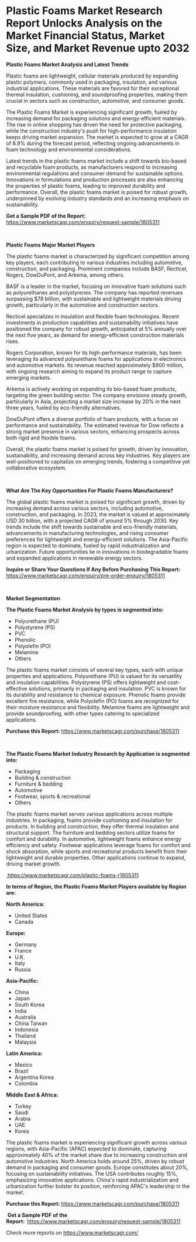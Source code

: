<p><h1>Plastic Foams Market Research Report Unlocks Analysis on the Market Financial Status, Market Size, and Market Revenue upto 2032</h1></p><p><strong>Plastic Foams Market Analysis and Latest Trends</strong></p>
<p><p>Plastic foams are lightweight, cellular materials produced by expanding plastic polymers, commonly used in packaging, insulation, and various industrial applications. These materials are favored for their exceptional thermal insulation, cushioning, and soundproofing properties, making them crucial in sectors such as construction, automotive, and consumer goods.</p><p>The Plastic Foams Market is experiencing significant growth, fueled by increasing demand for packaging solutions and energy-efficient materials. The rise in online shopping has driven the need for protective packaging, while the construction industry's push for high-performance insulation keeps driving market expansion. The market is expected to grow at a CAGR of 8.9% during the forecast period, reflecting ongoing advancements in foam technology and environmental considerations.</p><p>Latest trends in the plastic foams market include a shift towards bio-based and recyclable foam products, as manufacturers respond to increasing environmental regulations and consumer demand for sustainable options. Innovations in formulations and production processes are also enhancing the properties of plastic foams, leading to improved durability and performance. Overall, the plastic foams market is poised for robust growth, underpinned by evolving industry standards and an increasing emphasis on sustainability.</p></p>
<p><strong>Get a Sample PDF of the Report:&nbsp;</strong> <a href="https://www.marketscagr.com/enquiry/request-sample/1805311?utm_campaign=2467&utm_medium=2&utm_source=Github&utm_content=ia&utm_term=31032025&utm_id=plastic-foams">https://www.marketscagr.com/enquiry/request-sample/1805311</a></p>
<p>&nbsp;</p>
<p><strong>Plastic Foams Major Market Players</strong></p>
<p><p>The plastic foams market is characterized by significant competition among key players, each contributing to various industries including automotive, construction, and packaging. Prominent companies include BASF, Recticel, Rogers, DowDuPont, and Arkema, among others.</p><p>BASF is a leader in the market, focusing on innovative foam solutions such as polyurethanes and polystyrenes. The company has reported revenues surpassing $78 billion, with sustainable and lightweight materials driving growth, particularly in the automotive and construction sectors.</p><p>Recticel specializes in insulation and flexible foam technologies. Recent investments in production capabilities and sustainability initiatives have positioned the company for robust growth, anticipated at 5% annually over the next five years, as demand for energy-efficient construction materials rises.</p><p>Rogers Corporation, known for its high-performance materials, has been leveraging its advanced polyurethane foams for applications in electronics and automotive markets. Its revenue reached approximately $900 million, with ongoing research aiming to expand its product range to capture emerging markets.</p><p>Arkema is actively working on expanding its bio-based foam products, targeting the green building sector. The company envisions steady growth, particularly in Asia, projecting a market size increase by 20% in the next three years, fueled by eco-friendly alternatives.</p><p>DowDuPont offers a diverse portfolio of foam products, with a focus on performance and sustainability. The estimated revenue for Dow reflects a strong market presence in various sectors, enhancing prospects across both rigid and flexible foams.</p><p>Overall, the plastic foams market is poised for growth, driven by innovation, sustainability, and increasing demand across key industries. Key players are well-positioned to capitalize on emerging trends, fostering a competitive yet collaborative ecosystem.</p></p>
<p>&nbsp;</p>
<p><strong>What Are The Key Opportunities For Plastic Foams Manufacturers?</strong></p>
<p><p>The global plastic foams market is poised for significant growth, driven by increasing demand across various sectors, including automotive, construction, and packaging. In 2023, the market is valued at approximately USD 30 billion, with a projected CAGR of around 5% through 2030. Key trends include the shift towards sustainable and eco-friendly materials, advancements in manufacturing technologies, and rising consumer preferences for lightweight and energy-efficient solutions. The Asia-Pacific region is expected to dominate, fueled by rapid industrialization and urbanization. Future opportunities lie in innovations in biodegradable foams and expanded applications in renewable energy sectors.</p></p>
<p><strong>Inquire or Share Your Questions If Any Before Purchasing This Report:</strong> <a href="https://www.marketscagr.com/enquiry/pre-order-enquiry/1805311?utm_campaign=2467&utm_medium=2&utm_source=Github&utm_content=ia&utm_term=31032025&utm_id=plastic-foams">https://www.marketscagr.com/enquiry/pre-order-enquiry/1805311</a></p>
<p>&nbsp;</p>
<p><strong>Market Segmentation</strong></p>
<p><strong>The Plastic Foams Market Analysis by types is segmented into:</strong></p>
<p><ul><li>Polyurethane (PU)</li><li>Polystyrene (PS)</li><li>PVC</li><li>Phenolic</li><li>Polyolefin (PO)</li><li>Melamine</li><li>Others</li></ul></p>
<p><p>The plastic foams market consists of several key types, each with unique properties and applications. Polyurethane (PU) is valued for its versatility and insulation capabilities. Polystyrene (PS) offers lightweight and cost-effective solutions, primarily in packaging and insulation. PVC is known for its durability and resistance to chemical exposure. Phenolic foams provide excellent fire resistance, while Polyolefin (PO) foams are recognized for their moisture resistance and flexibility. Melamine foams are lightweight and provide soundproofing, with other types catering to specialized applications.</p></p>
<p><strong>Purchase this Report:&nbsp;</strong><a href="https://www.marketscagr.com/purchase/1805311?utm_campaign=2467&utm_medium=2&utm_source=Github&utm_content=ia&utm_term=31032025&utm_id=plastic-foams">https://www.marketscagr.com/purchase/1805311</a></p>
<p>&nbsp;</p>
<p><strong>The Plastic Foams Market Industry Research by Application is segmented into:</strong></p>
<p><ul><li>Packaging</li><li>Building & construction</li><li>Furniture & bedding</li><li>Automotive</li><li>Footwear, sports & recreational</li><li>Others</li></ul></p>
<p><p>The plastic foams market serves various applications across multiple industries. In packaging, foams provide cushioning and insulation for products. In building and construction, they offer thermal insulation and structural support. The furniture and bedding sectors utilize foams for comfort and durability. In automotive, lightweight foams enhance energy efficiency and safety. Footwear applications leverage foams for comfort and shock absorption, while sports and recreational products benefit from their lightweight and durable properties. Other applications continue to expand, driving market growth.</p></p>
<p><a href="https://www.marketscagr.com/plastic-foams-r1805311?utm_campaign=2467&utm_medium=2&utm_source=Github&utm_content=ia&utm_term=31032025&utm_id=plastic-foams">&nbsp;https://www.marketscagr.com/plastic-foams-r1805311</a></p>
<p><strong>In terms of Region, the Plastic Foams Market Players available by Region are:</strong></p>
<p>
    <p> <strong> North America: </strong>
        <ul>
            <li>United States</li>
            <li>Canada</li>
        </ul>
        </p> 
    <p> <strong> Europe: </strong>
        <ul>
            <li>Germany</li>
            <li>France</li>
            <li>U.K.</li>
            <li>Italy</li>
            <li>Russia</li>
        </ul>
        </p> 
    <p> <strong> Asia-Pacific: </strong>
        <ul>
            <li>China</li>
            <li>Japan</li>
            <li>South Korea</li>
            <li>India</li>
            <li>Australia</li>
            <li>China Taiwan</li>
            <li>Indonesia</li>
            <li>Thailand</li>
            <li>Malaysia</li>
        </ul>
        </p> 
    <p> <strong> Latin America: </strong>
        <ul>
            <li>Mexico</li>
            <li>Brazil</li>
            <li>Argentina Korea</li>
            <li>Colombia</li>
        </ul>
        </p> 
    <p> <strong> Middle East & Africa: </strong>
        <ul>
            <li>Turkey</li>
            <li>Saudi</li>
            <li>Arabia</li>
            <li>UAE</li>
            <li>Korea</li>
        </ul>
    </p>
    </p>
<p><p>The plastic foams market is experiencing significant growth across various regions, with Asia-Pacific (APAC) expected to dominate, capturing approximately 40% of the market share due to increasing construction and automotive industries. North America holds around 25%, driven by robust demand in packaging and consumer goods. Europe constitutes about 20%, focusing on sustainability initiatives. The USA contributes roughly 15%, emphasizing innovative applications. China's rapid industrialization and urbanization further bolster its position, reinforcing APAC's leadership in the market.</p></p>
<p><strong>Purchase this Report: </strong><a href="https://www.marketscagr.com/purchase/1805311?utm_campaign=2467&utm_medium=2&utm_source=Github&utm_content=ia&utm_term=31032025&utm_id=plastic-foams">https://www.marketscagr.com/purchase/1805311</a></p>
<p>&nbsp;<strong>Get a Sample PDF of the Report:&nbsp;&nbsp;</strong><a href="https://www.marketscagr.com/enquiry/request-sample/1805311?utm_campaign=2467&utm_medium=2&utm_source=Github&utm_content=ia&utm_term=31032025&utm_id=plastic-foams">https://www.marketscagr.com/enquiry/request-sample/1805311</a></p>
<p><strong></strong></p>
<p>Check more reports on <a href="https://www.marketscagr.com/?utm_campaign=2467&utm_medium=2&utm_source=Github&utm_content=ia&utm_term=31032025&utm_id=plastic-foams">https://www.marketscagr.com/</a></p>